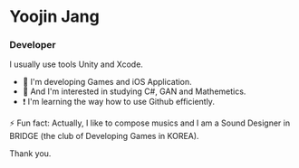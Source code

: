 # Yoojin Jang 



### Developer

<!--
**hellog2n/hellog2n** is a ✨ _special_ ✨ repository because its `README.md` (this file) appears on your GitHub profile.

Here are some ideas to get you started:

- 🔭 I’m currently working on ...
- 🌱 I’m currently learning ...
- 👯 I’m looking to collaborate on ...
- 🤔 I’m looking for help with ...
- 💬 Ask me about ...
- 📫 How to reach me: ...
- 😄 Pronouns: ...
- ⚡ Fun fact: ...
-->



I usually use tools Unity and Xcode.

- 📌 I'm developing Games and iOS Application.
- 📌 And I'm interested in studying C#, GAN and Mathemetics.
- ❗️ I'm learning the way how to use Github efficiently.


⚡ Fun fact: Actually, I like to compose musics and I am a Sound Designer in BRIDGE (the club of Developing Games in KOREA).


Thank you.
